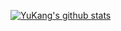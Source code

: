 [![YuKang's github stats](https://github-readme-stats.vercel.app/api?username=dakang824&count_private=true&show_icons=true)](https://dakang824.github.io)
